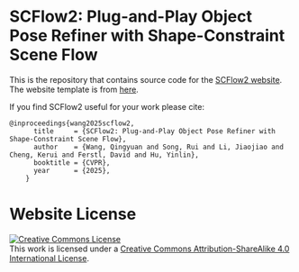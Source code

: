 # SCFlow2: Plug-and-Play Object Pose Refiner with Shape-Constraint Scene Flow

This is the repository that contains source code for the [SCFlow2 website](https://scflow2.github.io). The website template is from [here](https://github.com/google/nerfies).

If you find SCFlow2 useful for your work please cite:

```
@inproceedings{wang2025scflow2,
      title     = {SCFlow2: Plug-and-Play Object Pose Refiner with Shape-Constraint Scene Flow},
      author    = {Wang, Qingyuan and Song, Rui and Li, Jiaojiao and Cheng, Kerui and Ferstl, David and Hu, Yinlin},
      booktitle = {CVPR},
      year      = {2025},
    }
```

# Website License
<a rel="license" href="http://creativecommons.org/licenses/by-sa/4.0/"><img alt="Creative Commons License" style="border-width:0" src="https://i.creativecommons.org/l/by-sa/4.0/88x31.png" /></a><br />This work is licensed under a <a rel="license" href="http://creativecommons.org/licenses/by-sa/4.0/">Creative Commons Attribution-ShareAlike 4.0 International License</a>.
